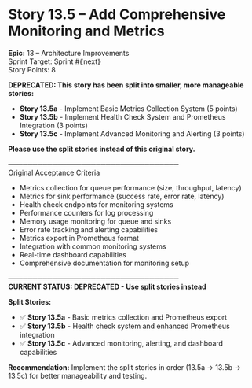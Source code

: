 # Story 13.5 – Add Comprehensive Monitoring and Metrics

**Epic:** 13 – Architecture Improvements  
Sprint Target: Sprint #⟪next⟫  
Story Points: 8

**DEPRECATED: This story has been split into smaller, more manageable stories:**

- **Story 13.5a** - Implement Basic Metrics Collection System (5 points)
- **Story 13.5b** - Implement Health Check System and Prometheus Integration (3 points)
- **Story 13.5c** - Implement Advanced Monitoring and Alerting (3 points)

**Please use the split stories instead of this original story.**

───────────────────────────────────  
Original Acceptance Criteria

- Metrics collection for queue performance (size, throughput, latency)
- Metrics for sink performance (success rate, error rate, latency)
- Health check endpoints for monitoring systems
- Performance counters for log processing
- Memory usage monitoring for queue and sinks
- Error rate tracking and alerting capabilities
- Metrics export in Prometheus format
- Integration with common monitoring systems
- Real-time dashboard capabilities
- Comprehensive documentation for monitoring setup

───────────────────────────────────  
**CURRENT STATUS: DEPRECATED - Use split stories instead**

**Split Stories:**

- ✅ **Story 13.5a** - Basic metrics collection and Prometheus export
- ✅ **Story 13.5b** - Health check system and enhanced Prometheus integration
- ✅ **Story 13.5c** - Advanced monitoring, alerting, and dashboard capabilities

**Recommendation:** Implement the split stories in order (13.5a → 13.5b → 13.5c) for better manageability and testing.
